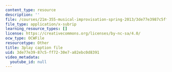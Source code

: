 ```yaml
---
content_type: resource
description: ''
file: /courses/21m-355-musical-improvisation-spring-2013/3de77e3987c5ff7230e7a82ebc0d8391_s31hXhmhUws.srt
file_type: application/x-subrip
learning_resource_types: []
license: https://creativecommons.org/licenses/by-nc-sa/4.0/
ocw_type: OCWFile
resourcetype: Other
title: 3play caption file
uid: 3de77e39-87c5-ff72-30e7-a82ebc0d8391
video_metadata:
  youtube_id: null
---
```

